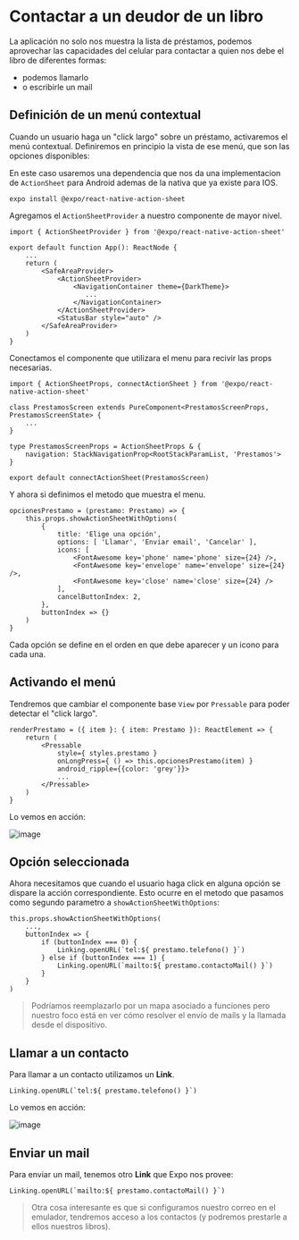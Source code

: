 # Contactar a un deudor de un libro

La aplicación no solo nos muestra la lista de préstamos, podemos aprovechar las capacidades del celular para contactar a quien nos debe el libro de diferentes formas:

- podemos llamarlo
- o escribirle un mail

## Definición de un menú contextual

Cuando un usuario haga un "click largo" sobre un préstamo, activaremos el menú contextual. Definiremos en principio la vista de ese menú, que son las opciones disponibles:

En este caso usaremos una dependencia que nos da una implementacion de `ActionSheet` para Android ademas de la nativa que ya existe para IOS.

```console
expo install @expo/react-native-action-sheet
```

Agregamos el `ActionSheetProvider` a nuestro componente de mayor nivel.

```tsx
import { ActionSheetProvider } from '@expo/react-native-action-sheet'

export default function App(): ReactNode {
    ...
    return (
        <SafeAreaProvider>
            <ActionSheetProvider>
                <NavigationContainer theme={DarkTheme}>
                   ...
                </NavigationContainer>
            </ActionSheetProvider>
            <StatusBar style="auto" />
        </SafeAreaProvider>
    )
}
```
Conectamos el componente que utilizara el menu para recivir las props necesarias.
```tsx
import { ActionSheetProps, connectActionSheet } from '@expo/react-native-action-sheet'

class PrestamosScreen extends PureComponent<PrestamosScreenProps, PrestamosScreenState> {
    ...
}

type PrestamosScreenProps = ActionSheetProps & {
    navigation: StackNavigationProp<RootStackParamList, 'Prestamos'>
}

export default connectActionSheet(PrestamosScreen)
```

Y ahora si definimos el metodo que muestra el menu.

```tsx
opcionesPrestamo = (prestamo: Prestamo) => {
    this.props.showActionSheetWithOptions(
        {
            title: 'Elige una opción',
            options: [ 'Llamar', 'Enviar email', 'Cancelar' ],
            icons: [
                <FontAwesome key='phone' name='phone' size={24} />,
                <FontAwesome key='envelope' name='envelope' size={24} />,
                <FontAwesome key='close' name='close' size={24} />
            ],
            cancelButtonIndex: 2,
        },
        buttonIndex => {}
    )
}
```

Cada opción se define en el orden en que debe aparecer y un icono para cada una.

## Activando el menú

Tendremos que cambiar el componente base `View` por `Pressable` para poder detectar el "click largo".

```tsx
renderPrestamo = ({ item }: { item: Prestamo }): ReactElement => {
    return (
        <Pressable
            style={ styles.prestamo }
            onLongPress={ () => this.opcionesPrestamo(item) }
            android_ripple={{color: 'grey'}}>
            ...
        </Pressable>
    )
}
```

Lo vemos en acción:

![image](../images/menuActivado.png)

## Opción seleccionada

Ahora necesitamos que cuando el usuario haga click en alguna opción se dispare la acción correspondiente. Esto ocurre en el metodo que pasamos como segundo parametro a `showActionSheetWithOptions`:

```tsx
this.props.showActionSheetWithOptions(
    ...,
    buttonIndex => {
        if (buttonIndex === 0) {
            Linking.openURL(`tel:${ prestamo.telefono() }`)
        } else if (buttonIndex === 1) {
            Linking.openURL(`mailto:${ prestamo.contactoMail() }`)
        }
    }
)
```

>Podríamos reemplazarlo por un mapa asociado a funciones pero nuestro foco está en ver cómo resolver el envío de mails y la llamada desde el dispositivo.

## Llamar a un contacto

Para llamar a un contacto utilizamos un **Link**. 

```tsx
Linking.openURL(`tel:${ prestamo.telefono() }`)
```

Lo vemos en acción:

![image](../images/llamando.png)

## Enviar un mail

Para enviar un mail, tenemos otro **Link** que Expo nos provee:

```tsx
Linking.openURL(`mailto:${ prestamo.contactoMail() }`)
```

>Otra cosa interesante es que si configuramos nuestro correo en el emulador, tendremos acceso a los contactos (y podremos prestarle a ellos nuestros libros).
